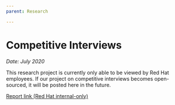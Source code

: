 ```yaml
---
parent: Research

---
```

# Competitive Interviews

*Date: July 2020*

This research project is currently only able to be viewed by Red Hat employees. If our project on competitive interviews becomes open-sourced, it will be posted here in the future.

[Report link (Red Hat internal-only)](https://docs.google.com/document/d/1pPyK0efwbx45MPbb1xXDF08li0ykAxMk-9Ml6UBBpoQ/edit?usp=sharing)
